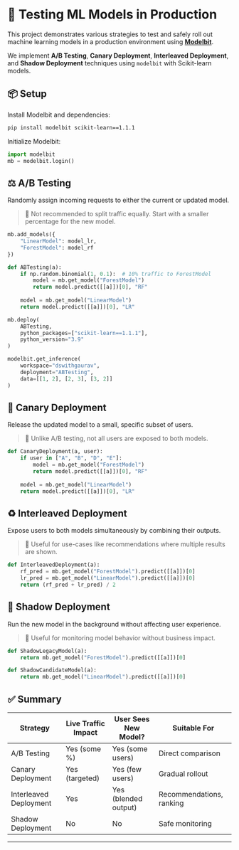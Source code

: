 

# 🧪 Testing ML Models in Production

This project demonstrates various strategies to test and safely roll out machine learning models in a production environment using **[Modelbit](https://www.modelbit.com/)**.

We implement **A/B Testing**, **Canary Deployment**, **Interleaved Deployment**, and **Shadow Deployment** techniques using `modelbit` with Scikit-learn models.



## 📦 Setup

Install Modelbit and dependencies:
```bash
pip install modelbit scikit-learn==1.1.1
```

Initialize Modelbit:
```python
import modelbit
mb = modelbit.login()
```



## ⚖️ A/B Testing

Randomly assign incoming requests to either the current or updated model.

> 🔸 Not recommended to split traffic equally. Start with a smaller percentage for the new model.

```python
mb.add_models({
    "LinearModel": model_lr,
    "ForestModel": model_rf
})

def ABTesting(a):
    if np.random.binomial(1, 0.1):  # 10% traffic to ForestModel
        model = mb.get_model("ForestModel")
        return model.predict([[a]])[0], "RF"
    
    model = mb.get_model("LinearModel")
    return model.predict([[a]])[0], "LR"

mb.deploy(
    ABTesting,
    python_packages=["scikit-learn==1.1.1"],
    python_version="3.9"
)

modelbit.get_inference(
    workspace="dswithgaurav",
    deployment="ABTesting",
    data=[[1, 2], [2, 3], [3, 2]]
)
```



## 🐤 Canary Deployment

Release the updated model to a small, specific subset of users.

> 🔸 Unlike A/B testing, not all users are exposed to both models.

```python
def CanaryDeployment(a, user):
    if user in ["A", "B", "D", "E"]:
        model = mb.get_model("ForestModel")
        return model.predict([[a]])[0], "RF"
    
    model = mb.get_model("LinearModel")
    return model.predict([[a]])[0], "LR"
```



## ♻️ Interleaved Deployment

Expose users to both models simultaneously by combining their outputs.

> 🔸 Useful for use-cases like recommendations where multiple results are shown.

```python
def InterleavedDeployment(a):
    rf_pred = mb.get_model("ForestModel").predict([[a]])[0]
    lr_pred = mb.get_model("LinearModel").predict([[a]])[0]
    return (rf_pred + lr_pred) / 2
```



## 👻 Shadow Deployment

Run the new model in the background without affecting user experience.

> 🔸 Useful for monitoring model behavior without business impact.

```python
def ShadowLegacyModel(a):
    return mb.get_model("ForestModel").predict([[a]])[0]

def ShadowCandidateModel(a):
    return mb.get_model("LinearModel").predict([[a]])[0]
```


## ✅ Summary

| Strategy             | Live Traffic Impact | User Sees New Model? | Suitable For              |
|----------------------|---------------------|------------------------|----------------------------|
| A/B Testing          | Yes (some %)        | Yes (some users)       | Direct comparison         |
| Canary Deployment    | Yes (targeted)      | Yes (few users)        | Gradual rollout           |
| Interleaved Deployment | Yes               | Yes (blended output)   | Recommendations, ranking  |
| Shadow Deployment    | No                  | No                     | Safe monitoring           |

---